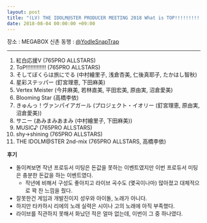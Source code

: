 ```yaml
---
layout: post
title: "(LV) THE IDOLM@STER PRODUCER MEETING 2018 What is TOP!!!!!!!!!!!!!? - DAY 1"
date: 2018-08-04 00:00:00 +09:00
---
```


장소 : MEGABOX 신촌
동행 : [@YodleSnapTrap](https://twitter.com/YodleSnapTrap)

---

01. 紅白応援V (765PRO ALLSTARS)
02. ToP!!!!!!!!!!!!! (765PRO ALLSTARS)
03. そしてぼくらは旅にでる (中村繪里子, 浅倉杏美, 仁後真耶子, たかはし智秋)
04. 星彩ステッパー (釘宮理恵, 下田麻美)
05. Vertex Meister (今井麻美, 若林直美, 平田宏美, 原由実, 沼倉愛美)
06. Blooming Star (高橋李依)
07. きゅんっ！ヴァンパイアガール (プロジェクト・イオリー (釘宮理恵, 原由実, 沼倉愛美))
08. サニー (あみまみあまみ (中村繪里子, 下田麻美))
09. MUSIC♪ (765PRO ALLSTARS)
10. shy→shining (765PRO ALLSTARS)
11. THE IDOLM@STER 2nd-mix (765PRO ALLSTARS, 高橋李依)

**후기**

* 돌이켜보면 작년 프로듀서 미팅은 돈값을 못하는 이벤트였지만 이번 프로듀서 미팅은 충분한 돈값을 하는 이벤트였다.
  * 작년에 비해서 구성도 좋아지고 라이브 곡수도 (몇곡이나마) 많아졌고 대체적으로 꽉 찬 느낌을 줬다.
* 잘못한건 게임과 개발진이지 성우와 아이돌, 노래가 아니다.
* 하지만 타카하시 리에의 노래 실력은 시이나 고의 노래에 아직 부족했다.
* 라이브를 직관하지 못해서 화났던 적은 얼마 없는데, 이번이 그 중 하나였다.
